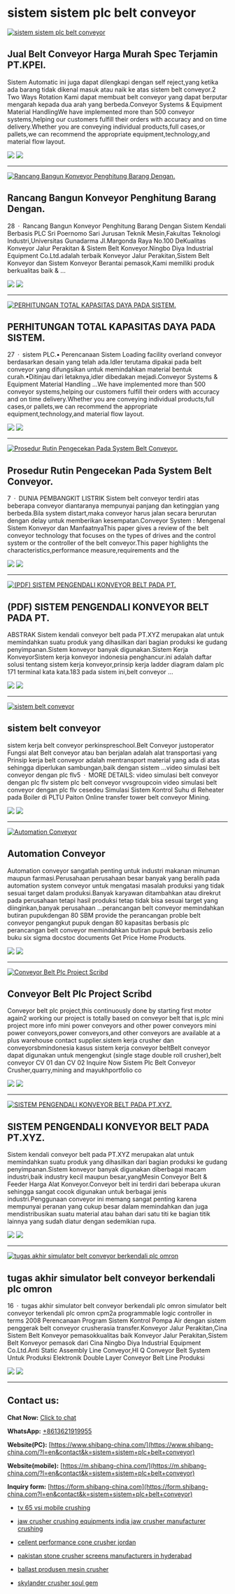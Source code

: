 # sistem sistem plc belt conveyor

<a href="https://swt.shibang-china.com/?l=en&img&k=sistem+sistem+plc+belt+conveyor" target="_blank">![sistem sistem plc belt conveyor](http://static.shibang-china.com/all-800x300/1187.jpg)</a>

## Jual Belt Conveyor Harga Murah Spec Terjamin PT.KPEI.
Sistem Automatic ini juga dapat dilengkapi dengan self reject,yang ketika ada barang tidak dikenal masuk atau naik ke atas sistem belt conveyor.2 Two Ways Rotation Kami dapat membuat belt conveyor yang dapat berputar mengarah kepada dua arah yang berbeda.Conveyor Systems &amp; Equipment Material HandlingWe have implemented more than 500 conveyor systems,helping our customers fulfill their orders with accuracy and on time delivery.Whether you are conveying individual products,full cases,or pallets,we can recommend the appropriate equipment,technology,and material flow layout.


<a href="https://whatsapp.shibangsoft.com/WhatsApp.php" target="_blank" title="WhatsApp">![](http://static.shibang-china.com/icon/whatsapp.png)</a> <a href="https://swt.shibang-china.com/?l=en&icon&k=sistem+sistem+plc+belt+conveyor" target="_blank">![](http://static.shibang-china.com/icon/chat-en.png)</a>

---

<a href="https://swt.shibang-china.com/?l=en&img&k=sistem+sistem+plc+belt+conveyor" target="_blank">![Rancang Bangun Konveyor Penghitung Barang Dengan.](http://static.shibang-china.com/all-800x300/959.jpg)</a>

## Rancang Bangun Konveyor Penghitung Barang Dengan.
28&ensp;&#0183;&ensp;Rancang Bangun Konveyor Penghitung Barang Dengan Sistem Kendali Berbasis PLC Sri Poernomo Sari Jurusan Teknik Mesin,Fakultas Teknologi Industri,Universitas Gunadarma Jl.Margonda Raya No.100 DeKualitas Konveyor Jalur Perakitan &amp; Sistem Belt Konveyor.Ningbo Diya Industrial Equipment Co.Ltd.adalah terbaik Konveyor Jalur Perakitan,Sistem Belt Konveyor dan Sistem Konveyor Berantai pemasok,Kami memiliki produk berkualitas baik &amp; …


<a href="https://whatsapp.shibangsoft.com/WhatsApp.php" target="_blank" title="WhatsApp">![](http://static.shibang-china.com/icon/whatsapp.png)</a> <a href="https://swt.shibang-china.com/?l=en&icon&k=sistem+sistem+plc+belt+conveyor" target="_blank">![](http://static.shibang-china.com/icon/chat-en.png)</a>

---

<a href="https://swt.shibang-china.com/?l=en&img&k=sistem+sistem+plc+belt+conveyor" target="_blank">![PERHITUNGAN TOTAL KAPASITAS DAYA PADA SISTEM.](http://static.shibang-china.com/all-800x300/851.jpg)</a>

## PERHITUNGAN TOTAL KAPASITAS DAYA PADA SISTEM.
27&ensp;&#0183;&ensp;sistem PLC.• Perencanaan Sistem Loading facility overland conveyor berdasarkan desain yang telah ada.Idler terutama dipakai pada belt conveyor yang difungsikan untuk memindahkan material bentuk curah.•Ditinjau dari letaknya,idler dibedakan mejadi.Conveyor Systems &amp; Equipment Material Handling …We have implemented more than 500 conveyor systems,helping our customers fulfill their orders with accuracy and on time delivery.Whether you are conveying individual products,full cases,or pallets,we can recommend the appropriate equipment,technology,and material flow layout.


<a href="https://whatsapp.shibangsoft.com/WhatsApp.php" target="_blank" title="WhatsApp">![](http://static.shibang-china.com/icon/whatsapp.png)</a> <a href="https://swt.shibang-china.com/?l=en&icon&k=sistem+sistem+plc+belt+conveyor" target="_blank">![](http://static.shibang-china.com/icon/chat-en.png)</a>

---

<a href="https://swt.shibang-china.com/?l=en&img&k=sistem+sistem+plc+belt+conveyor" target="_blank">![Prosedur Rutin Pengecekan Pada System Belt Conveyor.](http://static.shibang-china.com/all-800x300/1418.jpg)</a>

## Prosedur Rutin Pengecekan Pada System Belt Conveyor.
7&ensp;&#0183;&ensp;DUNIA PEMBANGKIT LISTRIK Sistem belt conveyor terdiri atas beberapa conveyor diantaranya mempunyai panjang dan ketinggian yang berbeda.Bila system distart,maka conveyor harus jalan secara berurutan dengan delay untuk memberikan kesempatan.Conveyor System : Mengenal Sistem Konveyor dan ManfaatnyaThis paper gives a review of the belt conveyor technology that focuses on the types of drives and the control system or the controller of the belt conveyor.This paper highlights the characteristics,performance measure,requirements and the


<a href="https://whatsapp.shibangsoft.com/WhatsApp.php" target="_blank" title="WhatsApp">![](http://static.shibang-china.com/icon/whatsapp.png)</a> <a href="https://swt.shibang-china.com/?l=en&icon&k=sistem+sistem+plc+belt+conveyor" target="_blank">![](http://static.shibang-china.com/icon/chat-en.png)</a>

---

<a href="https://swt.shibang-china.com/?l=en&img&k=sistem+sistem+plc+belt+conveyor" target="_blank">![(PDF) SISTEM PENGENDALI KONVEYOR BELT PADA PT.](http://static.shibang-china.com/all-800x300/241.jpg)</a>

## (PDF) SISTEM PENGENDALI KONVEYOR BELT PADA PT.
ABSTRAK Sistem kendali conveyor belt pada PT.XYZ merupakan alat untuk memindahkan suatu produk yang dihasilkan dari bagian produksi ke gudang penyimpanan.Sistem konveyor banyak digunakan.Sistem Kerja KonveyorSistem kerja konveyor indonesia penghancur.ini adalah daftar solusi tentang sistem kerja konveyor,prinsip kerja ladder diagram dalam plc 171 terminal kata kata.183 pada sistem ini,belt conveyor …


<a href="https://whatsapp.shibangsoft.com/WhatsApp.php" target="_blank" title="WhatsApp">![](http://static.shibang-china.com/icon/whatsapp.png)</a> <a href="https://swt.shibang-china.com/?l=en&icon&k=sistem+sistem+plc+belt+conveyor" target="_blank">![](http://static.shibang-china.com/icon/chat-en.png)</a>

---

<a href="https://swt.shibang-china.com/?l=en&img&k=sistem+sistem+plc+belt+conveyor" target="_blank">![sistem belt conveyor](http://static.shibang-china.com/all-800x300/1412.jpg)</a>

## sistem belt conveyor
sistem kerja belt conveyor perkinspreschool.Belt Conveyor justoperator Fungsi alat Belt conveyor atau ban berjalan adalah alat transportasi yang Prinsip kerja belt conveyor adalah mentransport material yang ada di atas sehingga diperlukan sambungan,baik dengan sistem …video simulasi belt conveyor dengan plc flv5&ensp;&#0183;&ensp;MORE DETAILS: video simulasi belt conveyor dengan plc flv sistem plc belt conveyor vvsgroupcoin video simulasi belt conveyor dengan plc flv cesedeu Simulasi Sistem Kontrol Suhu di Reheater pada Boiler di PLTU Paiton Online transfer tower belt conveyor Mining.


<a href="https://whatsapp.shibangsoft.com/WhatsApp.php" target="_blank" title="WhatsApp">![](http://static.shibang-china.com/icon/whatsapp.png)</a> <a href="https://swt.shibang-china.com/?l=en&icon&k=sistem+sistem+plc+belt+conveyor" target="_blank">![](http://static.shibang-china.com/icon/chat-en.png)</a>

---

<a href="https://swt.shibang-china.com/?l=en&img&k=sistem+sistem+plc+belt+conveyor" target="_blank">![Automation Conveyor](http://static.shibang-china.com/all-800x300/436.jpg)</a>

## Automation Conveyor
Automation conveyor sangatlah penting untuk industri makanan minuman maupun farmasi.Perusahaan perusahaan besar banyak yang beralih pada automation system conveyor untuk mengatasi masalah produksi yang tidak sesuai target dalam produksi.Banyak karyawan ditambahkan atau direkrut pada perusahaan tetapi hasil produksi tetap tidak bisa sesuai target yang diinginkan,banyak perusahaan …perancangan belt conveyor memindahkan butiran pupukdengan 80 SBM provide the perancangan proble belt conveyor pengangkut pupuk dengan 80 kapasitas berbasis plc perancangan belt conveyor memindahkan butiran pupuk berbasis zelio buku six sigma docstoc documents Get Price Home Products.


<a href="https://whatsapp.shibangsoft.com/WhatsApp.php" target="_blank" title="WhatsApp">![](http://static.shibang-china.com/icon/whatsapp.png)</a> <a href="https://swt.shibang-china.com/?l=en&icon&k=sistem+sistem+plc+belt+conveyor" target="_blank">![](http://static.shibang-china.com/icon/chat-en.png)</a>

---

<a href="https://swt.shibang-china.com/?l=en&img&k=sistem+sistem+plc+belt+conveyor" target="_blank">![Conveyor Belt Plc Project Scribd](http://static.shibang-china.com/all-800x300/583.jpg)</a>

## Conveyor Belt Plc Project Scribd
Conveyor belt plc project,this continuously done by starting first motor again2 working our project is totally based on conveyor belt that is,plc mini project more info mini power conveyors and other power conveyors mini power conveyors,power conveyors,and other conveyors are available at a plus warehouse contact supplier.sistem kerja crusher dan conveyorsbmindonesia kasus sistem kerja conveyor beltBelt conveyor dapat digunakan untuk mengengkut (single stage double roll crusher),belt conveyor CV 01 dan CV 02 Inquire Now Sistem Plc Belt Conveyor Crusher,quarry,mining and mayukhportfolio co


<a href="https://whatsapp.shibangsoft.com/WhatsApp.php" target="_blank" title="WhatsApp">![](http://static.shibang-china.com/icon/whatsapp.png)</a> <a href="https://swt.shibang-china.com/?l=en&icon&k=sistem+sistem+plc+belt+conveyor" target="_blank">![](http://static.shibang-china.com/icon/chat-en.png)</a>

---

<a href="https://swt.shibang-china.com/?l=en&img&k=sistem+sistem+plc+belt+conveyor" target="_blank">![SISTEM PENGENDALI KONVEYOR BELT PADA PT.XYZ.](http://static.shibang-china.com/all-800x300/642.jpg)</a>

## SISTEM PENGENDALI KONVEYOR BELT PADA PT.XYZ.
Sistem kendali conveyor belt pada PT.XYZ merupakan alat untuk memindahkan suatu produk yang dihasilkan dari bagian produksi ke gudang penyimpanan.Sistem konveyor banyak digunakan diberbagai macam industri,baik industry kecil maupun besar,yangMesin Conveyor Belt &amp; Feeder Harga Alat Konveyor.Conveyor belt ini terdiri dari beberapa ukuran sehingga sangat cocok digunakan untuk berbagai jenis industri.Penggunaan conveyor ini memang sangat penting karena mempunyai peranan yang cukup besar dalam memindahkan dan juga mendistribusikan suatu material atau bahan dari satu titi ke bagian titik lainnya yang sudah diatur dengan sedemikian rupa.


<a href="https://whatsapp.shibangsoft.com/WhatsApp.php" target="_blank" title="WhatsApp">![](http://static.shibang-china.com/icon/whatsapp.png)</a> <a href="https://swt.shibang-china.com/?l=en&icon&k=sistem+sistem+plc+belt+conveyor" target="_blank">![](http://static.shibang-china.com/icon/chat-en.png)</a>

---

<a href="https://swt.shibang-china.com/?l=en&img&k=sistem+sistem+plc+belt+conveyor" target="_blank">![tugas akhir simulator belt conveyor berkendali plc omron](http://static.shibang-china.com/all-800x300/1058.jpg)</a>

## tugas akhir simulator belt conveyor berkendali plc omron
16&ensp;&#0183;&ensp;tugas akhir simulator belt conveyor berkendali plc omron simulator belt conveyor terkendali plc omron cpm2a programmable logic controller in terms 2008 Perencanaan Program Sistem Kontrol Pompa Air dengan sistem penggerak belt conveyor crusherasia transfer.Konveyor Jalur Perakitan,Cina Sistem Belt Konveyor pemasokkualitas baik Konveyor Jalur Perakitan,Sistem Belt Konveyor pemasok dari Cina Ningbo Diya Industrial Equipment Co.Ltd.Anti Static Assembly Line Conveyor,HI Q Conveyor Belt System Untuk Produksi Elektronik Double Layer Conveyor Belt Line Produksi


<a href="https://whatsapp.shibangsoft.com/WhatsApp.php" target="_blank" title="WhatsApp">![](http://static.shibang-china.com/icon/whatsapp.png)</a> <a href="https://swt.shibang-china.com/?l=en&icon&k=sistem+sistem+plc+belt+conveyor" target="_blank">![](http://static.shibang-china.com/icon/chat-en.png)</a>

---
## Contact us:

**Chat Now:** [Click to chat](https://swt.shibang-china.com?l=en&contact&k=sistem+sistem+plc+belt+conveyor)

**WhatsApp:**  [+8613621919955](https://whatsapp.shibangsoft.com/WhatsApp.php)

**Website(PC):** [https://www.shibang-china.com/](https://www.shibang-china.com/?l=en&contact&k=sistem+sistem+plc+belt+conveyor)

**Website(mobile):** [https://m.shibang-china.com/](https://m.shibang-china.com/?l=en&contact&k=sistem+sistem+plc+belt+conveyor)

**Inquiry form:** [https://form.shibang-china.com](https://form.shibang-china.com?l=en&contact&k=sistem+sistem+plc+belt+conveyor)

* [tv 65 vsi mobile crushing](../160/tv%2065%20vsi%20mobile%20crushing.md)

* [jaw crusher crushing equipments india jaw crusher manufacturer crushing](../151/jaw%20crusher%20crushing%20equipments%20india%20jaw%20crusher%20manufacturer%20crushing.md)

* [cellent performance cone crusher jordan](../159/cellent%20performance%20cone%20crusher%20jordan.md)

* [pakistan stone crusher screens manufacturers in hyderabad](../157/pakistan%20stone%20crusher%20screens%20manufacturers%20in%20hyderabad.md)

* [ballast produsen mesin crusher](../160/ballast%20produsen%20mesin%20crusher.md)

* [skylander crusher soul gem](../154/skylander%20crusher%20soul%20gem.md)